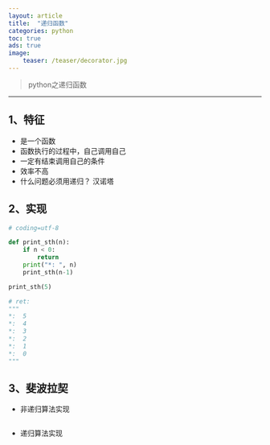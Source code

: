 ```yaml
---
layout: article
title:  "递归函数"
categories: python
toc: true
ads: true
image:
    teaser: /teaser/decorator.jpg
---
```


> python之递归函数

---


## 1、特征
- 是一个函数  
- 函数执行的过程中，自己调用自己
- 一定有结束调用自己的条件
- 效率不高
- 什么问题必须用递归？ 汉诺塔

## 2、实现
~~~ python
# coding=utf-8

def print_sth(n):
    if n < 0:
        return
    print("*: ", n)
    print_sth(n-1)

print_sth(5)

# ret:
"""
*:  5
*:  4
*:  3
*:  2
*:  1
*:  0
"""
~~~

## 3、斐波拉契  
- 非递归算法实现  
~~~ python

~~~  

- 递归算法实现

~~~ python

~~~




